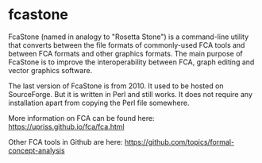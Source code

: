 # fcastone
FcaStone (named in analogy to "Rosetta Stone") is a command-line utility that converts between the file formats of commonly-used FCA tools and between FCA formats and other graphics formats. The main purpose of FcaStone is to improve the interoperability between FCA, graph editing and vector graphics software. 

The last version of FcaStone is from 2010. It used to be hosted on SourceForge. 
But it is written in Perl and still works. It does not require any installation apart from copying the Perl file somewhere.

More information on FCA can be found here: https://upriss.github.io/fca/fca.html

Other FCA tools in Github are here: https://github.com/topics/formal-concept-analysis
